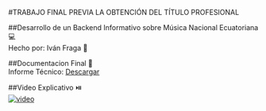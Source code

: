 #TRABAJO FINAL PREVIA LA OBTENCIÓN DEL TÍTULO PROFESIONAL  

##Desarrollo de un Backend Informativo sobre Música Nacional Ecuatoriana 💻  
Hecho por: Iván Fraga 👦  

##Documentacion Final 📕  
Informe Técnico: [Descargar](https://linktodocumentation)

##Video Explicativo ⏯️  
[![video](https://firebasestorage.googleapis.com/v0/b/borrador-a0724.appspot.com/o/codePictures%2Ftaki.jpg?alt=media&token=96dd0004-9fc1-4251-a990-f26c02e24015)](https://www.youtube.com/watch?v=24b0ip_U0pg)
